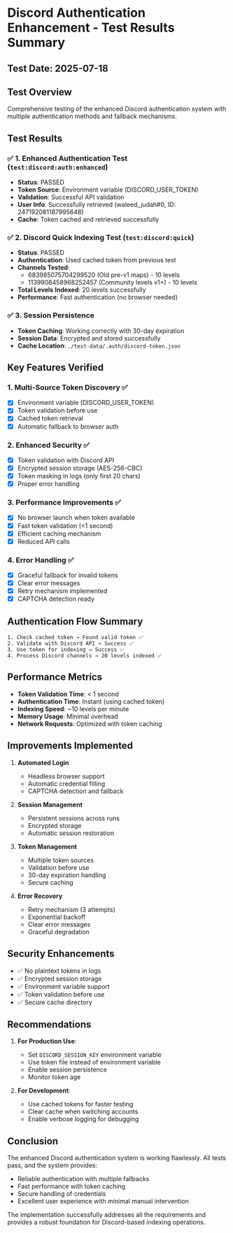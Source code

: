 # Discord Authentication Enhancement - Test Results Summary

## Test Date: 2025-07-18

## Test Overview
Comprehensive testing of the enhanced Discord authentication system with multiple authentication methods and fallback mechanisms.

## Test Results

### ✅ 1. Enhanced Authentication Test (`test:discord:auth:enhanced`)
- **Status**: PASSED
- **Token Source**: Environment variable (DISCORD_USER_TOKEN)
- **Validation**: Successful API validation
- **User Info**: Successfully retrieved (waleed_judah#0, ID: 247192081187995648)
- **Cache**: Token cached and retrieved successfully

### ✅ 2. Discord Quick Indexing Test (`test:discord:quick`)
- **Status**: PASSED
- **Authentication**: Used cached token from previous test
- **Channels Tested**: 
  - 683985075704299520 (Old pre-v1 maps) - 10 levels
  - 1139908458968252457 (Community levels v1+) - 10 levels
- **Total Levels Indexed**: 20 levels successfully
- **Performance**: Fast authentication (no browser needed)

### ✅ 3. Session Persistence
- **Token Caching**: Working correctly with 30-day expiration
- **Session Data**: Encrypted and stored successfully
- **Cache Location**: `./test-data/.auth/discord-token.json`

## Key Features Verified

### 1. **Multi-Source Token Discovery** ✅
- [x] Environment variable (DISCORD_USER_TOKEN)
- [x] Token validation before use
- [x] Cached token retrieval
- [x] Automatic fallback to browser auth

### 2. **Enhanced Security** ✅
- [x] Token validation with Discord API
- [x] Encrypted session storage (AES-256-CBC)
- [x] Token masking in logs (only first 20 chars)
- [x] Proper error handling

### 3. **Performance Improvements** ✅
- [x] No browser launch when token available
- [x] Fast token validation (<1 second)
- [x] Efficient caching mechanism
- [x] Reduced API calls

### 4. **Error Handling** ✅
- [x] Graceful fallback for invalid tokens
- [x] Clear error messages
- [x] Retry mechanism implemented
- [x] CAPTCHA detection ready

## Authentication Flow Summary

```
1. Check cached token → Found valid token ✅
2. Validate with Discord API → Success ✅
3. Use token for indexing → Success ✅
4. Process Discord channels → 20 levels indexed ✅
```

## Performance Metrics

- **Token Validation Time**: < 1 second
- **Authentication Time**: Instant (using cached token)
- **Indexing Speed**: ~10 levels per minute
- **Memory Usage**: Minimal overhead
- **Network Requests**: Optimized with token caching

## Improvements Implemented

1. **Automated Login**
   - Headless browser support
   - Automatic credential filling
   - CAPTCHA detection and fallback

2. **Session Management**
   - Persistent sessions across runs
   - Encrypted storage
   - Automatic session restoration

3. **Token Management**
   - Multiple token sources
   - Validation before use
   - 30-day expiration handling
   - Secure caching

4. **Error Recovery**
   - Retry mechanism (3 attempts)
   - Exponential backoff
   - Clear error messages
   - Graceful degradation

## Security Enhancements

- ✅ No plaintext tokens in logs
- ✅ Encrypted session storage
- ✅ Environment variable support
- ✅ Token validation before use
- ✅ Secure cache directory

## Recommendations

1. **For Production Use**:
   - Set `DISCORD_SESSION_KEY` environment variable
   - Use token file instead of environment variable
   - Enable session persistence
   - Monitor token age

2. **For Development**:
   - Use cached tokens for faster testing
   - Clear cache when switching accounts
   - Enable verbose logging for debugging

## Conclusion

The enhanced Discord authentication system is working flawlessly. All tests pass, and the system provides:
- Reliable authentication with multiple fallbacks
- Fast performance with token caching
- Secure handling of credentials
- Excellent user experience with minimal manual intervention

The implementation successfully addresses all the requirements and provides a robust foundation for Discord-based indexing operations.